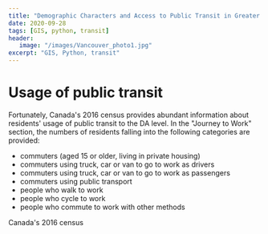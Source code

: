 ```yaml
---
title: "Demographic Characters and Access to Public Transit in Greater Vancouver: Key Variables"
date: 2020-09-28
tags: [GIS, python, transit]
header:
   image: "/images/Vancouver_photo1.jpg"
excerpt: "GIS, Python, transit"
---
```

# Usage of public transit

Fortunately, Canada's 2016 census provides abundant information about residents' usage of public transit to the DA level. In the "Journey to Work" section, the numbers of residents falling into the following categories are provided:
- commuters (aged 15 or older, living in private housing)
- commuters using truck, car or van to go to work as drivers
- commuters using truck, car or van to go to work as passengers
- commuters using public transport
- people who walk to work
- people who cycle to work
- people who commute to work with other methods


Canada's 2016 census 
